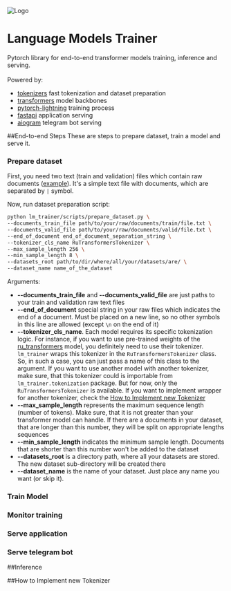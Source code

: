 ![Logo](docs/source/_images/logos/lightning_logo.svg)

# Language Models Trainer
Pytorch library for end-to-end transformer models training, inference and serving.
<br>
<br>
Powered by:
- [tokenizers](https://github.com/huggingface/tokenizers) fast tokenization and dataset preparation
- [transformers](https://github.com/huggingface/transformers) model backbones
- [pytorch-lightning](https://github.com/PyTorchLightning/pytorch-lightning) training process
- [fastapi](https://github.com/tiangolo/fastapi) application serving
- [aiogram](https://github.com/aiogram/aiogram) telegram bot serving

##End-to-end Steps
These are steps to prepare dataset, train a model and serve it.
### Prepare dataset

First, you need two text (train and validation) files which contain raw documents
([example](data/documents/ru_rap/train.txt)). It's a simple text file with documents, which are
separated by `|` symbol.

Now, run dataset preparation script:
<br>
```bash
python lm_trainer/scripts/prepare_dataset.py \
--documents_train_file path/to/your/raw/documents/train/file.txt \
--documents_valid_file path/to/your/raw/documents/valid/file.txt \
--end_of_document end_of_document_separation_string \
--tokenizer_cls_name RuTransformersTokenizer \
--max_sample_length 256 \
--min_sample_length 8 \
--datasets_root path/to/dir/where/all/your/datasets/are/ \
--dataset_name name_of_the_dataset
```

Arguments:
- **--documents_train_file** and **--documents_valid_file** are just paths to your 
train and validation raw text files
- **--end_of_document** special string in your raw files which indicates the end
of a document. Must be placed on a new line, so no other symbols in this line are allowed
(except `\n` on the end of it)
- **--tokenizer_cls_name**. Each model requires its specific tokenization logic.
For instance, if you want to use pre-trained weights of the 
[ru_transformers](https://github.com/mgrankin/ru_transformers) model, you definitely need
to use their tokenizer. `lm_trainer` wraps this tokenizer in the `RuTransformersTokenizer` class.
So, in such a case, you can just pass a name of this class to the argument.
If you want to use another model with another tokenizer, make sure, that this tokenizer
could is importable from `lm_trainer.tokenization` package. But for now, only the
`RuTransformersTokenizer` is available. If you want to implement wrapper for another
tokenizer, check the [How to Implement new Tokenizer](#how-to-implement-new-tokenizer)
- **--max_sample_length** represents the maximum sequence length (number of tokens). Make
sure, that it is not greater than your transformer model can handle. If there are a documents
in your dataset, that are longer than this number, they will be split on appropriate lengths
sequences
- **--min_sample_length** indicates the minimum sample length. Documents that are shorter than
this number won't be added to the dataset
- **--datasets_root** is a directory path, where all your datasets are stored. The new dataset
sub-directory will be created there
- **--dataset_name** is the name of your dataset. Just place any name you want (or skip it).

### Train Model
### Monitor training
### Serve application
### Serve telegram bot

##Inference

##How to Implement new Tokenizer



